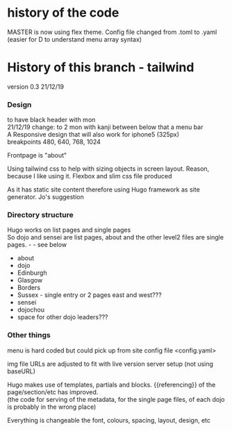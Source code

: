 # history of the code
MASTER is now using flex theme.
Config file changed from .toml to .yaml (easier for D to understand menu array syntax)

# History of this branch - tailwind
version 0.3 21/12/19

### Design

to have black header with mon  
21/12/19 change: to 2 mon with kanji between
below that a menu bar  
A Responsive design that will also work for iphone5 (325px)    
breakpoints 480, 640, 768, 1024  

Frontpage is "about"

Using tailwind css to help with sizing objects in screen layout. Reason, because I like using it. Flexbox and slim css file produced

As it has static site content therefore using Hugo framework as site generator. Jo's suggestion
### Directory structure
Hugo works on list pages and single pages  
So dojo and sensei are list pages, about and the other level2 files are single pages. - - see below
- about
- dojo  
 - Edinburgh
 - Glasgow
 - Borders
 - Sussex  - single entry or 2 pages east and west???
- sensei
 - dojochou
 - space for other dojo leaders???

### Other things
menu is hard coded but could pick up from site config file <config.yaml>

img file URLs are adjusted to fit with live version server setup (not using baseURL)

Hugo makes use of templates, partials and blocks. {{referencing}} of the page/section/etc has improved.  
(the code for serving of the metadata, for the single page files, of each dojo is probably in the wrong place)

Everything is changeable the font, colours, spacing, layout, design, etc
